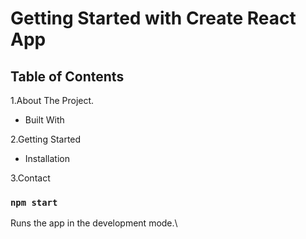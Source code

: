 # Getting Started with Create React App



## Table of Contents

1.About The Project.

 -  Built With
 
2.Getting Started

 -  Installation
 
3.Contact

### `npm start`

Runs the app in the development mode.\

